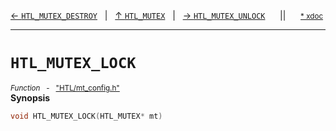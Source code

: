 [&#8592; `HTL_MUTEX_DESTROY`](HTL--multithreading--htl_mutex--htl_mutex_destroy.md)&nbsp;&nbsp;&nbsp;|&nbsp;&nbsp;&nbsp;[&#8593; `HTL_MUTEX`](HTL--multithreading--htl_mutex.md)&nbsp;&nbsp;&nbsp;|&nbsp;&nbsp;&nbsp;[&#8594; `HTL_MUTEX_UNLOCK`](HTL--multithreading--htl_mutex--htl_mutex_unlock.md)&nbsp;&nbsp;&nbsp;&nbsp;&nbsp;&nbsp;||&nbsp;&nbsp;&nbsp;&nbsp;&nbsp;&nbsp;<small>[\* xdoc](../xdoc/HTL.xmd#L26)</small>
***

# `HTL_MUTEX_LOCK`
<small>*Function* &nbsp; - &nbsp; ["HTL/mt_config.h"](../include/HTL/mt_config.h)</small>  
**Synopsis**

```cpp
void HTL_MUTEX_LOCK(HTL_MUTEX* mt)
```
